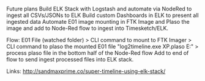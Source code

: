 Future plans
Build ELK Stack with Logstash and automate via NodeRed to ingest all CSVs/JSONs to ELK
Build custom Dashboards in ELK to present all ingested data
Automate E01 image mounting in FTK Image and Plaso the image and add to Node-Red flow to ingest into Timesketch/ELK.

Flow:
E01 File (watched folder) > CLI command to mount to FTK Imager > CLI command to plaso the mounted E01 file "log2timeline.exe XP.plaso E:" > process plaso file in the bottom half of the Node-Red flow
Add to end of flow to send ingest processed files into ELK stack.

Links: http://sandmaxprime.co/super-timeline-using-elk-stack/
